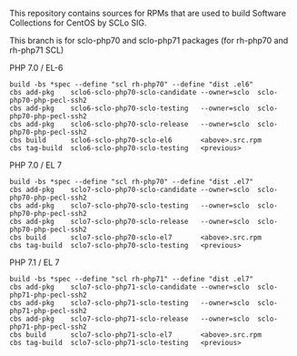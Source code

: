 This repository contains sources for RPMs that are used
to build Software Collections for CentOS by SCLo SIG.

This branch is for sclo-php70 and sclo-php71 packages
(for rh-php70 and rh-php71 SCL)


PHP 7.0 / EL-6

    build -bs *spec --define "scl rh-php70" --define "dist .el6"
    cbs add-pkg    sclo6-sclo-php70-sclo-candidate --owner=sclo  sclo-php70-php-pecl-ssh2
    cbs add-pkg    sclo6-sclo-php70-sclo-testing   --owner=sclo  sclo-php70-php-pecl-ssh2
    cbs add-pkg    sclo6-sclo-php70-sclo-release   --owner=sclo  sclo-php70-php-pecl-ssh2
    cbs build      sclo6-sclo-php70-sclo-el6       <above>.src.rpm
    cbs tag-build  sclo6-sclo-php70-sclo-testing   <previous>

PHP 7.0 / EL 7

    build -bs *spec --define "scl rh-php70" --define "dist .el7"
    cbs add-pkg    sclo7-sclo-php70-sclo-candidate --owner=sclo  sclo-php70-php-pecl-ssh2
    cbs add-pkg    sclo7-sclo-php70-sclo-testing   --owner=sclo  sclo-php70-php-pecl-ssh2
    cbs add-pkg    sclo7-sclo-php70-sclo-release   --owner=sclo  sclo-php70-php-pecl-ssh2
    cbs build      sclo7-sclo-php70-sclo-el7       <above>.src.rpm
    cbs tag-build  sclo7-sclo-php70-sclo-testing   <previous>

PHP 7.1 / EL 7

    build -bs *spec --define "scl rh-php71" --define "dist .el7"
    cbs add-pkg    sclo7-sclo-php71-sclo-candidate --owner=sclo  sclo-php71-php-pecl-ssh2
    cbs add-pkg    sclo7-sclo-php71-sclo-testing   --owner=sclo  sclo-php71-php-pecl-ssh2
    cbs add-pkg    sclo7-sclo-php71-sclo-release   --owner=sclo  sclo-php71-php-pecl-ssh2
    cbs build      sclo7-sclo-php71-sclo-el7       <above>.src.rpm
    cbs tag-build  sclo7-sclo-php71-sclo-testing   <previous>


